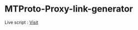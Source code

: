 # MTProto-Proxy-link-generator

Live script : <a href="https://clarotm.ir/mtproto/" target="_blank">Visit</a>
